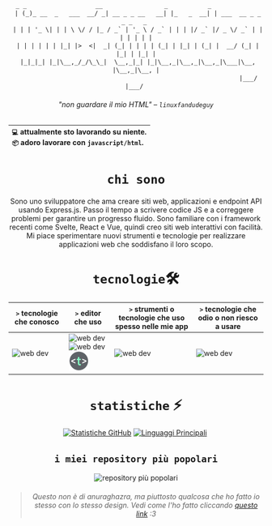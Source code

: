 
<div align="center">

```brainfuck
  _ _                   __                 _           _                        
 | (_)_ __  _   ___  __/ _| __ _ _ __   __| |_   _  __| | ___  __ _ _   _ _   _ 
 | | | '_ \| | | \ \/ / |_ / _` | '_ \ / _` | | | |/ _` |/ _ \/ _` | | | | | | |
 | | | | | | |_| |>  <|  _| (_| | | | | (_| | |_| | (_| |  __/ (_| | |_| | |_| |
 |_|_|_| |_|\__,_/_/\_\_|  \__,_|_| |_|\__,_|\__,_|\__,_|\___|\__, |\__,_|\__, |
                                                              |___/       |___/ 
```
###### "non guardare il mio HTML" – `linuxfandudeguy`

  | `💻`  attualmente sto lavorando su **niente**.<br/>`📦`  adoro lavorare con `javascript/html`.</br> |
  |:---|

# `chi sono` 

Sono uno sviluppatore che ama creare siti web, applicazioni e endpoint API usando Express.js. Passo il tempo a scrivere codice JS e a correggere problemi per garantire un progresso fluido. Sono familiare con i framework recenti come Svelte, React e Vue, quindi creo siti web interattivi con facilità. Mi piace sperimentare nuovi strumenti e tecnologie per realizzare applicazioni web che soddisfano il loro scopo.

# `tecnologie`🛠
| `>` tecnologie che conosco | `>` editor che uso | `>` strumenti o tecnologie che uso spesso nelle mie app | `>` tecnologie che odio o non riesco a usare | 
|---------------------|---------------|----------------------------------------|----------------------------------|
| <img src="https://skillicons.dev/icons?i=html,js,react,vue,svelte,css,nodejs,python,rust" alt="web dev" height="40"/> | <img src="https://skillicons.dev/icons?i=sublime,vscode" alt="web dev" height="40"/><img src="https://upload.wikimedia.org/wikipedia/commons/thumb/8/8a/Gnu-nano.svg/1024px-Gnu-nano.svg.png" alt="web dev" height="40"/><img src="/assets/images/unnamed.png" alt="web dev" height="40"/> | <img src="https://skillicons.dev/icons?i=tailwind,npm,git,github,bootstrap,vercel,debian,express,obsidian" alt="web dev" height="40"/> | <img src="https://skillicons.dev/icons?i=electron,firebase,php,tauri" alt="web dev" height="40"/> |

# `statistiche` ⚡
  
  <a href="#">![Statistiche GitHub](https://github-readme-stats.vercel.app/api?username=linuxfandudeguy&theme=blueberry&count_private=true&hide_border=true&line_height=20)</a>
  <a href="#">![Linguaggi Principali](https://github-readme-stats.vercel.app/api/top-langs/?username=linuxfandudeguy&layout=compact&theme=blueberry&count_private=true&hide_border=true)</a>
  <img src="https://komarev.com/ghpvc/?username=linuxfandudeguy&style=for-the-badge&color=orange" alt=""/>

## `i miei repository più popolari`

  <img src="https://popularrepostats.vercel.app/popular-repos?username=linuxfandudeguy" alt="repository più popolari"/>
 
                                              
> ###### Questo non è di anuraghazra, ma piuttosto qualcosa che ho fatto io stesso con lo stesso design. Vedi come l'ho fatto cliccando [questo link](https://github.com/linuxfandudeguy/top-repo-readme-stats/blob/master/README.md) :3

